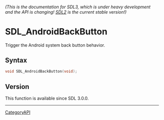 ###### (This is the documentation for SDL3, which is under heavy development and the API is changing! [SDL2](https://wiki.libsdl.org/SDL2/) is the current stable version!)
# SDL_AndroidBackButton

Trigger the Android system back button behavior.

## Syntax

```c
void SDL_AndroidBackButton(void);

```

## Version

This function is available since SDL 3.0.0.

----
[CategoryAPI](CategoryAPI)

